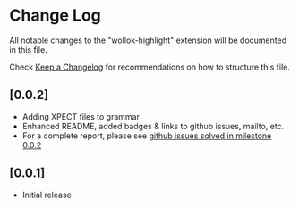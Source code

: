 # Change Log

All notable changes to the "wollok-highlight" extension will be documented in this file.

Check [Keep a Changelog](http://keepachangelog.com/) for recommendations on how to structure this file.

## [0.0.2]

- Adding XPECT files to grammar
- Enhanced README, added badges & links to github issues, mailto, etc.
- For a complete report, please see [github issues solved in milestone 0.0.2](https://github.com/uqbar-project/wollok-highlight-vscode/milestone/1?closed=1)

## [0.0.1]

- Initial release
